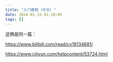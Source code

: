 ```yaml
---
title: "入门教程（中文）"
date: 2024-01-15 01:10:05
tags: []
---
```

这俩是同一篇：

https://www.bilibili.com/read/cv18134681/

https://www.cijiyun.com/helpcontent/53724.html

